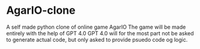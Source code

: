 # AgarIO-clone
A self made python clone of online game AgarIO
The game will be made entirely with the help of GPT 4.0
GPT 4.0 will for the most part not be asked to generate actual code, but only asked to provide psuedo code og logic.
